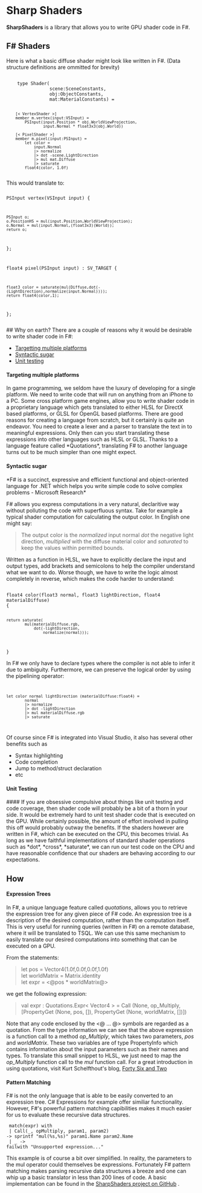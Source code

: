# Sharp Shaders #

**SharpShaders** is a library that allows you to write GPU shader code in F#. 

## F# Shaders
Here is what a basic diffuse shader might look like written in F#. (Data structure definitions are ommitted for brevity)

<code>
    type Shader(  
 				scene:SceneConstants,  
                obj:ObjectConstants,  
                mat:MaterialConstants) =  

        [< VertexShader >]  
        member m.vertex(input:VSInput) =  
            PSInput(input.Position * obj.WorldViewProjection,  
                    input.Normal * float3x3(obj.World))    

        [< PixelShader >]
        member m.pixel(input:PSInput) =
            let color = 
                input.Normal 
                |> normalize
                |> dot -scene.LightDirection
                |> mul mat.Diffuse
				|> saturate
            float4(color, 1.0f)

</code>
This would translate to:
<code>


PSInput vertex(VSInput input)
{

	PSInput o;
    o.PositionHS = mul(input.Position,WorldViewProjection);
	o.Normal = mul(input.Normal,(float3x3)(World));
    return o;
};

float4 pixel(PSInput input) : SV_TARGET
{

	float3 color = saturate(mul(Diffuse,dot(-(LightDirection),normalize(input.Normal))));  
	return float4(color,1);
};

</code>
## Why on earth?
There are a couple of reasons why it would be desirable to write shader code in F#:

- [Targetting multiple platforms](#multiplatform)
- [Syntactic sugar](#sugar)
- [Unit testing](#testing)

<h4 id="multiplatform">Targeting multiple platforms</h4>
In game programming, we seldom have the luxury of developing for a single platform. We need to write code that will run on anything from an iPhone to a PC. Some cross platform game engines, allow you to write shader code in a proprietary language which gets translated to either HLSL for DirectX based platforms, or GLSL for OpenGL based platforms. There are good reasons for creating a language from scratch, but it certainly is quite an endeavor. You need to create a lexer and a parser to translate the text in to meaningful expressions. Only then can you start translating these expressions into other languages such as HLSL or GLSL. Thanks to a language feature called *Quotations*, translating F# to another language turns out to be much simpler than one might expect.

<h4 id="suga">Syntactic sugar</h4>
*F# is a succinct, expressive and efficient functional and object-oriented language for .NET which helps you write simple code to solve complex problems - Microsoft Research*

F# allows you express computations in a very natural, declaritive way without polluting the code with superfluous syntax. Take for example a typical shader computation for calculating the output color. In English one might say:  
>The output color is the *normalized* input normal *dot* the negative light direction, *multiplied* with the diffuse material color and *saturated* to keep the values within permitted bounds. 

Written as a function in HLSL, we have to explicitly declare the input and output types, add brackets and semicolons to help the compiler understand what we want to do. Worse though, we have to write the logic almost completely in reverse, which makes the code harder to understand:  

<code>
float4 color(float3 normal, float3 lightDirection, float4 materialDiffuse)
{

	return saturate(
			mul(materialDiffuse.rgb, 
				dot(-lightDirection, 
					normalize(normal)));
}
</code>  

In F# we only have to declare types where the compiler is not able to infer it due to ambiguity. Furthermore, we can preserve the logical order by using the pipelining operator:
<code>

    let color normal lightDirection (materialDiffuse:float4) =  
            normal   
            |> normalize  
            |> dot -lightDirection
            |> mul materialDiffuse.rgb
            |> saturate
</code> 

Of course since F# is integrated into Visual Studio, it also has several other benefits such as  

- Syntax highlighting
- Code completion
- Jump to method/struct declaration
- etc
 
<h4 id="testing">Unit Testing</h4>
#### 
If you are obsessive compulsive about things like unit testing and code coverage, then shader code will probably be a bit of a thorn in your side. It would be extremely hard to unit test shader code that is executed on the GPU. While certainly possible, the amount of effort involved in pulling this off would probably outway the benefits. If the shaders however are written in F#, which can be executed on the CPU, this becomes trivial. As long as we have faithful implementations of standard shader operations such as *dot*, *cross*, *saturate*, we can run our test code on the CPU and have reasonable confidence that our shaders are behaving according to our expectations.

	
## How
#### Expression Trees
In F#, a unique language feature called *quotations*, allows you to retrieve the expression tree for any given piece of F# code. An expression tree is a description of the desired computation, rather than the computation itself. This is very useful for running queries (written in F#) on a remote database, where it will be translated to TSQL. We can use this same mechanism to easily translate our desired computations into something that can be executed on a GPU.

From the statements:
> let pos = Vector4(1.0f,0.0f,0.0f,1.0f)<br>
let worldMatrix = Matrix.identity<br>
 let expr = <@pos * worldMatrix@>

we get the following expression:

> val expr : Quotations.Expr< Vector4 > =
  Call (None, op_Multiply, [PropertyGet (None, pos, []), PropertyGet (None, worldMatrix, [])])

Note that any code enclosed by the <@ ... @> symbols are regarded as a quotation. From the type information we can see that the above expression is a function call to a method *op_Multiply*, which takes two parameters, *pos* and *worldMatrix*. These two variables are of type PropertyInfo which contains information about the input parameters such as their names and types.
To translate this small snippet to HLSL, we just need to map the *op_Multiply* function call to the *mul* function call. For a great introduction in using quotations, visit Kurt Schelfthout's blog, [Forty Six and Two](http://fortysix-and-two.blogspot.ca/2009/06/traversing-and-transforming-f.html)

#### Pattern Matching
F# is not the only language that is able to be easily converted to an expression tree. C# Expressions for example offer similiar functionality. However, F#'s powerful pattern matching capibilities makes it much easier for us to evaluate these recursive data structures.

<code> match(expr) with<br>
| Call(_, opMultiply, param1, param2) -> sprintf "mul(%s,%s)" param1.Name param2.Name<br>
| _ -> failwith "Unsupported expression..."
</code>

This example is of course a bit over simplified. In reality, the parameters to the mul operator could themselves be expressions. Fortunately F# pattern matching makes parsing recursive data structures a breeze and one can whip up a basic translator in less than 200 lines of code. A basic implementation can be found in the [SharpShaders project on GitHub](http://example.com/ "Title") .


